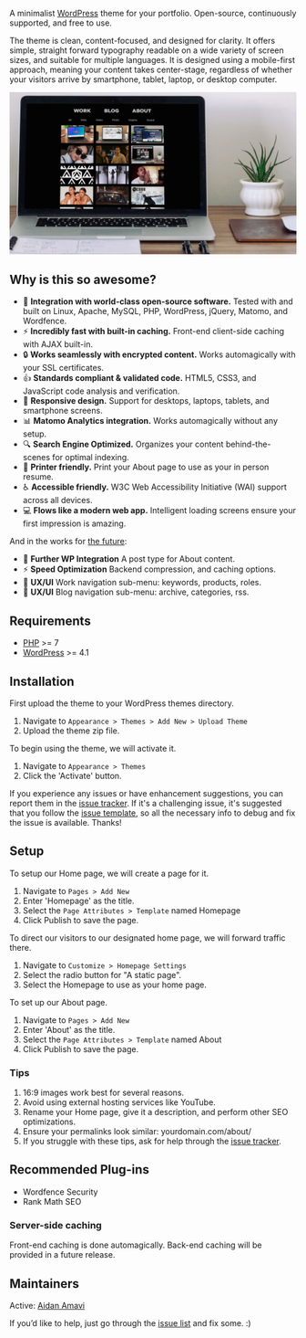 A minimalist [WordPress](https://www.wordpress.org) theme for your portfolio. Open-source, continuously supported, and free to use.

The theme is clean, content-focused, and designed for clarity. It offers simple, straight forward typography readable on a wide variety of screen sizes, and suitable for multiple languages. It is designed using a mobile-first approach, meaning your content takes center-stage, regardless of whether your visitors arrive by smartphone, tablet, laptop, or desktop computer.

![Portfolio Theme Screen Shot](https://raw.githubusercontent.com/aidanamavi/portfolio-theme/master/img/markdown_screenshot.jpg "Portfolio Theme Screen Shot")



## Why is this so awesome?

* :rocket: **Integration with world-class open-source software.** Tested with and built on Linux, Apache, MySQL, PHP, WordPress, jQuery, Matomo, and Wordfence.
* :zap: **Incredibly fast with built-in caching.** Front-end client-side caching with AJAX built-in.
* :lock: **Works seamlessly with encrypted content.** Works automagically with your SSL certificates.
* :+1: **Standards compliant & validated code.** HTML5, CSS3, and JavaScript code analysis and verification.
* :iphone: **Responsive design.** Support for desktops, laptops, tablets, and smartphone screens.
* :bar_chart: **Matomo Analytics integration.** Works automagically without any setup.
* :mag: **Search Engine Optimized.** Organizes your content behind-the-scenes for optimal indexing.
* :page_facing_up: **Printer friendly.** Print your About page to use as your in person resume.
* :wheelchair: **Accessible friendly.** W3C Web Accessibility Initiative (WAI) support across all devices.
* :computer: **Flows like a modern web app.** Intelligent loading screens ensure your first impression is amazing.

And in the works for [the future](https://github.com/aidanamavi/portfolio-theme/milestones/):
* :rocket: **Further WP Integration** A post type for About content.
* :zap: **Speed Optimization** Backend compression, and caching options.
* :art: **UX/UI** Work navigation sub-menu: keywords, products, roles.
* :art: **UX/UI** Blog navigation sub-menu: archive, categories, rss.



## Requirements

* [PHP](https://www.php.net/) >= 7
* [WordPress](https://www.wordpress.org) >= 4.1



## Installation

First upload the theme to your WordPress themes directory.
1. Navigate to `Appearance > Themes > Add New > Upload Theme`
2. Upload the theme zip file.

To begin using the theme, we will activate it.
1. Navigate to `Appearance > Themes`
2. Click the 'Activate' button.


If you experience any issues or have enhancement suggestions, you can report them in the [issue tracker](https://github.com/aidanamavi/portfolio-theme/issues). If it's a challenging issue, it's suggested that you follow the [issue template](https://raw.githubusercontent.com/aidanamavi/portfolio-theme/master/issues-template.md), so all the necessary info to debug and fix the issue is available. Thanks!



## Setup

To setup our Home page, we will create a page for it.
1. Navigate to `Pages > Add New`
2. Enter 'Homepage' as the title.
3. Select the `Page Attributes > Template` named Homepage
4. Click Publish to save the page.

To direct our visitors to our designated home page, we will forward traffic there.
1. Navigate to `Customize > Homepage Settings`
2. Select the radio button for "A static page".
3. Select the Homepage to use as your home page.

To set up our About page.
1. Navigate to `Pages > Add New`
2. Enter 'About' as the title.
3. Select the `Page Attributes > Template` named About
4. Click Publish to save the page.


### Tips

1. 16:9 images work best for several reasons.
2. Avoid using external hosting services like YouTube.
3. Rename your Home page, give it a description, and perform other SEO optimizations.
5. Ensure your permalinks look similar: yourdomain.com/about/
6. If you struggle with these tips, ask for help through the [issue tracker](https://github.com/aidanamavi/portfolio-resume/issues).


## Recommended Plug-ins

* Wordfence Security
* Rank Math SEO



### Server-side caching
Front-end caching is done automagically. Back-end caching will be provided in a future release.



## Maintainers

Active: [Aidan Amavi](https://github.com/AidanAmavi)

If you’d like to help, just go through the [issue list](https://github.com/aidanamavi/portfolio-resume/issues) and fix some. :)

